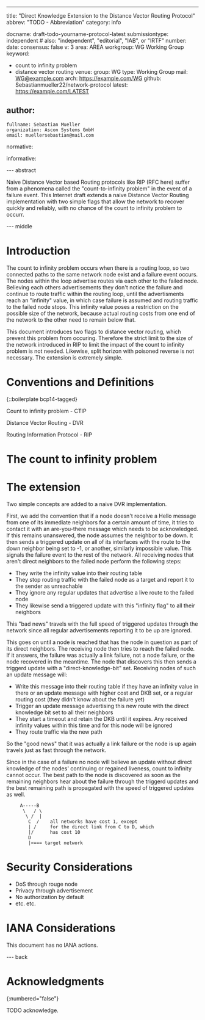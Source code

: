 ---
title: "Direct Knowledge Extension to the Distance Vector Routing Protocol"
abbrev: "TODO - Abbreviation"
category: info

docname: draft-todo-yourname-protocol-latest
submissiontype: independent  # also: "independent", "editorial", "IAB", or "IRTF"
number:
date:
consensus: false
v: 3
area: AREA
workgroup: WG Working Group
keyword:
 - count to infinity problem
 - distance vector routing
venue:
  group: WG
  type: Working Group
  mail: WG@example.com
  arch: https://example.com/WG
  github: Sebastianmueller22/network-protocol
  latest: https://example.com/LATEST

author:
 -
    fullname: Sebastian Mueller
    organization: Ascon Systems GmbH
    email: muellersebastian@mail.com

normative:

informative:


--- abstract

Naive Distance Vector based Routing protocols like RIP (RFC here) suffer from a phenomena called the "count-to-infinity problem"  in the event of a failure event. This Internet draft extends a naive Distance Vector Routing implementation with two simple flags that allow the network to recover quickly and reliably, with no chance of the count to infinity problem to occurr.


--- middle

# Introduction

The count to infinity problem occurs when there is a routing loop, so two connected paths to the same network node exist and a failure event occurs. The nodes within the loop advertise routes via each other to the failed node. Believing each others advertisements they don't notice the failure and continue to route traffic within the routing loop, until the advertisments reach an "infinity" value, in which case failure is assumed and routing traffic to the failed node stops. 
This infinity value poses a restriction on the possible size of the network, because actual routing costs from one end of the network to the other need to remain below that.

This document introduces two flags to distance vector routing, which prevent this problem from occuring. Therefore the strict limit to the size of the network introduced in RIP to limit the impact of the count to infinity problem is not needed. Likewise, split horizon with poisoned reverse is not necessary. The extension is extremely simple.


# Conventions and Definitions

{::boilerplate bcp14-tagged}

Count to infinity problem - CTIP

Distance Vector Routing - DVR

Routing Information Protocol - RIP

# The count to infinity problem



# The extension

Two simple concepts are added to a naive DVR implementation. 

First, we add the convention that if a node doesn't receive a Hello message from one of its immediate neighbors for a certain amount of time, it tries to contact it with an are-you-there message which needs to be acknowledged. If this remains unanswered, the node assumes the neighbor to be down. 
It then sends a triggered update on all of its interfaces with the route to the down neighbor being set to -1, or another, similarly impossible value. This signals the failure event to the rest of the network. All receiving nodes that aren't direct neighbors to the failed node perform the following steps:

- They write the infinity value into their routing table
- They stop routing traffic with the failed node as a target and report it to the sender as unreachable
- They ignore any regular updates that advertise a live route to the failed node
- They likewise send a triggered update with this "infinity flag" to all their neighbors

This "bad news" travels with the full speed of triggered updates through the network since all regular advertisements reporting it to be up are ignored. 

This goes on until a node is reached that has the node in question as part of its direct neighbors. The receiving node then tries to reach the failed node. If it answers, the failure was actually a link failure, not a node failure, or the node recovered in the meantime. The node that discovers this then sends a triggerd update with a "direct-knowledge-bit" set. Receiving nodes of such an update message will:

- Write this message into their routing table if they have an infinity value in there or an update message with higher cost and DKB set, or a regular routing cost (they didn't know about the failure yet)
- Trigger an update message advertising this new route with the direct knowledge bit set to all their neighbors
- They start a timeout and retain the DKB until it expires. Any received infinity values within this time and for this node will be ignored
- They route traffic via the new path

So the "good news" that it was actually a link failure or the node is up again travels just as fast through the network. 

Since in the case of a failure no node will believe an update without direct knowledge of the nodes' continuing or regained liveness, count to infinity cannot occur. The best path to the node is discovered as soon as the remaining neighbors hear about the failure through the triggerd updates and the best remaining path is propagated with the speed of triggered updates as well. 


~~~        
     A-----B
      \   / \
       \ /  |
        C  /    all networks have cost 1, except
        | /     for the direct link from C to D, which
        |/      has cost 10
        D
        |<=== target network
~~~

# Security Considerations

- DoS through rouge node
- Privacy through advertisement
- No authorization by default
- etc. etc. 


# IANA Considerations

This document has no IANA actions.


--- back

# Acknowledgments
{:numbered="false"}

TODO acknowledge.
